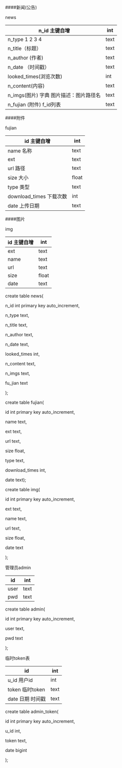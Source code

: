 ####新闻(公告)

news 



| n_id    主键自增                          | int  |
| ----------------------------------------- | ---- |
| n_type    1 2 3 4                         | text |
| n_title（标题）                           | text |
| n_author (作者)                           | text |
| n_date （时间戳）                         | text |
| looked_times(浏览次数)                  | int  |
| n_content(内容)                           | text |
| n_imgs(图片)  字典   图片描述：图片路径名 | text |
| n_fujian (附件)    f_id列表               | text |

####附件

fujian

| id    主键自增          | int   |
| ----------------------- | ----- |
| name  名称              | text  |
| ext                     | text  |
| url  路径               | text  |
| size  大小              | float |
| type 类型               | text  |
| download_times 下载次数 | int   |
| date  上传日期          | text  |

####图片

img

| id  主键自增 | int   |
| ------------ | ----- |
| ext          | text  |
| name         | text  |
| url          | text  |
| size         | float |
| date         | text  |





create table news(

n_id   int primary key auto_increment,  

n_type text,

n_title text,

n_author text,

n_date text,

looked_times int,

n_content text,

n_imgs text,

fu_jian  text

);

create table fujian(

id   int primary key auto_increment,

name  text,

ext   text,

url  text,

size  float,

type text,

download_times int,

date  text);



create table img(

id int primary key auto_increment,

ext text,

name text,

url text,

size  float,

date text

);



管理员admin

| id   | int  |
| ---- | ---- |
| user | text |
| pwd  | text |

create table admin(

id int primary key auto_increment,

user text,

pwd text

);





临时token表



| id                | int  |
| ----------------- | ---- |
| u_id  用户id      | int  |
| token  临时token  | text |
| date  日期 时间戳 | text |

create table admin_token(

id int primary key auto_increment,

u_id  int,

token  text,

date  bigint

);

